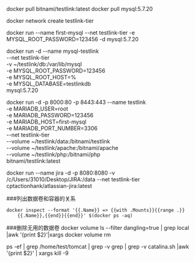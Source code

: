 docker pull bitnami/testlink:latest
docker pull mysql:5.7.20


docker network create testlink-tier

docker run --name first-mysql --net testlink-tier -e MYSQL\_ROOT\_PASSWORD=123456 -d mysql:5.7.20

docker run -d --name mysql-testlink \
--net testlink-tier \
-v ~/testlink/db:/var/lib/mysql \
-e MYSQL_ROOT_PASSWORD=123456 \
-e MYSQL_ROOT_HOST=% \
-e MYSQL_DATABASE=testlinkdb \
mysql:5.7.20

docker run -d -p 8000:80 -p 8443:443 --name testlink \
-e MARIADB_USER=root \
-e MARIADB_PASSWORD=123456 \
-e MARIADB_HOST=first-mysql \
-e MARIADB_PORT_NUMBER=3306 \
--net testlink-tier \
--volume ~/testlink/data:/bitnami/testlink \
--volume ~/testlink/apache:/bitnami/apache \
--volume ~/testlink/php:/bitnami/php \
bitnami/testlink:latest

docker run --name jira -d -p 8080:8080 -v /c/Users/31010/Desktop/JIRA:/data --net testlink-tier cptactionhank/atlassian-jira:latest


###列出数据卷和容器的关系

	docker inspect --format '{{.Name}} => {{with .Mounts}}{{range .}}
	    {{.Name}},{{end}}{{end}}' $(docker ps -aq)

###删除无用的数据卷
	docker volume ls   --filter dangling=true | grep local |awk '{print $2}'|xargs docker volume rm


ps -ef | grep /home/test/tomcat | grep -v grep | grep -v catalina.sh |awk '{print $2}' | xargs kill -9

